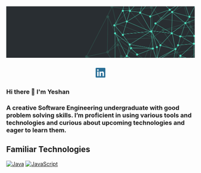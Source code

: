 # [![Yeshan Gunawardana header](./images/wallpaper1.png)](#)
<p align='center'>
<a href="https://www.linkedin.com/in/yeshan-gunawardana-2535131a9/"><img height="30" src="./images/linkedin.png?raw=true"></a>
</p>

### Hi there 👋 I'm Yeshan

### A creative Software Engineering undergraduate with good problem solving skills. I’m proficient in using various tools and technologies and curious about upcoming technologies and eager to learn them.</p>

## Familiar Technologies
[![Java](https://img.shields.io/badge/-Java-style=flat&logo=java&logoColor=white&color=2bbc8a)]()
[![JavaScript](https://img.shields.io/badge/-JavaScript-style=flat&logo=java&logoColor=white&color=2bbc8a)]()



<!--
Here are some ideas to get you started:
- 🔭 I’m currently working on ...
- 🌱 I’m currently learning ...
- 👯 I’m looking to collaborate on ...
- 🤔 I’m looking for help with ...
- 💬 Ask me about ...
- 📫 How to reach me: ...
- 😄 Pronouns: ...
- ⚡ Fun fact: ...
-->
